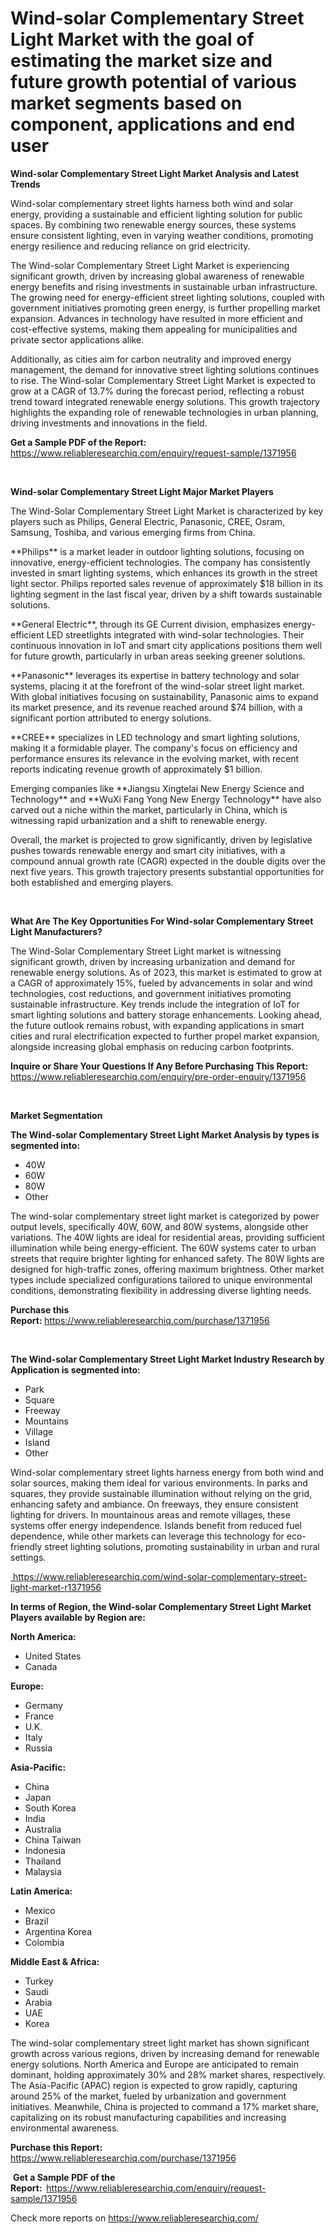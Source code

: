 <p><h1>Wind-solar Complementary Street Light Market with the goal of estimating the market size and future growth potential of various market segments based on component, applications and end user</h1></p><p><strong>Wind-solar Complementary Street Light Market Analysis and Latest Trends</strong></p>
<p><p>Wind-solar complementary street lights harness both wind and solar energy, providing a sustainable and efficient lighting solution for public spaces. By combining two renewable energy sources, these systems ensure consistent lighting, even in varying weather conditions, promoting energy resilience and reducing reliance on grid electricity.</p><p>The Wind-solar Complementary Street Light Market is experiencing significant growth, driven by increasing global awareness of renewable energy benefits and rising investments in sustainable urban infrastructure. The growing need for energy-efficient street lighting solutions, coupled with government initiatives promoting green energy, is further propelling market expansion. Advances in technology have resulted in more efficient and cost-effective systems, making them appealing for municipalities and private sector applications alike.</p><p>Additionally, as cities aim for carbon neutrality and improved energy management, the demand for innovative street lighting solutions continues to rise. The Wind-solar Complementary Street Light Market is expected to grow at a CAGR of 13.7% during the forecast period, reflecting a robust trend toward integrated renewable energy solutions. This growth trajectory highlights the expanding role of renewable technologies in urban planning, driving investments and innovations in the field.</p></p>
<p><strong>Get a Sample PDF of the Report:&nbsp;</strong> <a href="https://www.reliableresearchiq.com/enquiry/request-sample/1371956?utm_campaign=3006&utm_medium=2&utm_source=Github&utm_content=ia&utm_term=22032025&utm_id=wind-solar-complementary-street-light">https://www.reliableresearchiq.com/enquiry/request-sample/1371956</a></p>
<p>&nbsp;</p>
<p><strong>Wind-solar Complementary Street Light Major Market Players</strong></p>
<p><p>The Wind-Solar Complementary Street Light Market is characterized by key players such as Philips, General Electric, Panasonic, CREE, Osram, Samsung, Toshiba, and various emerging firms from China.</p><p>**Philips** is a market leader in outdoor lighting solutions, focusing on innovative, energy-efficient technologies. The company has consistently invested in smart lighting systems, which enhances its growth in the street light sector. Philips reported sales revenue of approximately $18 billion in its lighting segment in the last fiscal year, driven by a shift towards sustainable solutions.</p><p>**General Electric**, through its GE Current division, emphasizes energy-efficient LED streetlights integrated with wind-solar technologies. Their continuous innovation in IoT and smart city applications positions them well for future growth, particularly in urban areas seeking greener solutions.</p><p>**Panasonic** leverages its expertise in battery technology and solar systems, placing it at the forefront of the wind-solar street light market. With global initiatives focusing on sustainability, Panasonic aims to expand its market presence, and its revenue reached around $74 billion, with a significant portion attributed to energy solutions.</p><p>**CREE** specializes in LED technology and smart lighting solutions, making it a formidable player. The company's focus on efficiency and performance ensures its relevance in the evolving market, with recent reports indicating revenue growth of approximately $1 billion.</p><p>Emerging companies like **Jiangsu Xingtelai New Energy Science and Technology** and **WuXi Fang Yong New Energy Technology** have also carved out a niche within the market, particularly in China, which is witnessing rapid urbanization and a shift to renewable energy.</p><p>Overall, the market is projected to grow significantly, driven by legislative pushes towards renewable energy and smart city initiatives, with a compound annual growth rate (CAGR) expected in the double digits over the next five years. This growth trajectory presents substantial opportunities for both established and emerging players.</p></p>
<p>&nbsp;</p>
<p><strong>What Are The Key Opportunities For Wind-solar Complementary Street Light Manufacturers?</strong></p>
<p><p>The Wind-Solar Complementary Street Light market is witnessing significant growth, driven by increasing urbanization and demand for renewable energy solutions. As of 2023, this market is estimated to grow at a CAGR of approximately 15%, fueled by advancements in solar and wind technologies, cost reductions, and government initiatives promoting sustainable infrastructure. Key trends include the integration of IoT for smart lighting solutions and battery storage enhancements. Looking ahead, the future outlook remains robust, with expanding applications in smart cities and rural electrification expected to further propel market expansion, alongside increasing global emphasis on reducing carbon footprints.</p></p>
<p><strong>Inquire or Share Your Questions If Any Before Purchasing This Report:</strong> <a href="https://www.reliableresearchiq.com/enquiry/pre-order-enquiry/1371956?utm_campaign=3006&utm_medium=2&utm_source=Github&utm_content=ia&utm_term=22032025&utm_id=wind-solar-complementary-street-light">https://www.reliableresearchiq.com/enquiry/pre-order-enquiry/1371956</a></p>
<p>&nbsp;</p>
<p><strong>Market Segmentation</strong></p>
<p><strong>The Wind-solar Complementary Street Light Market Analysis by types is segmented into:</strong></p>
<p><ul><li>40W</li><li>60W</li><li>80W</li><li>Other</li></ul></p>
<p><p>The wind-solar complementary street light market is categorized by power output levels, specifically 40W, 60W, and 80W systems, alongside other variations. The 40W lights are ideal for residential areas, providing sufficient illumination while being energy-efficient. The 60W systems cater to urban streets that require brighter lighting for enhanced safety. The 80W lights are designed for high-traffic zones, offering maximum brightness. Other market types include specialized configurations tailored to unique environmental conditions, demonstrating flexibility in addressing diverse lighting needs.</p></p>
<p><strong>Purchase this Report:&nbsp;</strong><a href="https://www.reliableresearchiq.com/purchase/1371956?utm_campaign=3006&utm_medium=2&utm_source=Github&utm_content=ia&utm_term=22032025&utm_id=wind-solar-complementary-street-light">https://www.reliableresearchiq.com/purchase/1371956</a></p>
<p>&nbsp;</p>
<p><strong>The Wind-solar Complementary Street Light Market Industry Research by Application is segmented into:</strong></p>
<p><ul><li>Park</li><li>Square</li><li>Freeway</li><li>Mountains</li><li>Village</li><li>Island</li><li>Other</li></ul></p>
<p><p>Wind-solar complementary street lights harness energy from both wind and solar sources, making them ideal for various environments. In parks and squares, they provide sustainable illumination without relying on the grid, enhancing safety and ambiance. On freeways, they ensure consistent lighting for drivers. In mountainous areas and remote villages, these systems offer energy independence. Islands benefit from reduced fuel dependence, while other markets can leverage this technology for eco-friendly street lighting solutions, promoting sustainability in urban and rural settings.</p></p>
<p><a href="https://www.reliableresearchiq.com/wind-solar-complementary-street-light-market-r1371956?utm_campaign=3006&utm_medium=2&utm_source=Github&utm_content=ia&utm_term=22032025&utm_id=wind-solar-complementary-street-light">&nbsp;https://www.reliableresearchiq.com/wind-solar-complementary-street-light-market-r1371956</a></p>
<p><strong>In terms of Region, the Wind-solar Complementary Street Light Market Players available by Region are:</strong></p>
<p>
    <p> <strong> North America: </strong>
        <ul>
            <li>United States</li>
            <li>Canada</li>
        </ul>
        </p> 
    <p> <strong> Europe: </strong>
        <ul>
            <li>Germany</li>
            <li>France</li>
            <li>U.K.</li>
            <li>Italy</li>
            <li>Russia</li>
        </ul>
        </p> 
    <p> <strong> Asia-Pacific: </strong>
        <ul>
            <li>China</li>
            <li>Japan</li>
            <li>South Korea</li>
            <li>India</li>
            <li>Australia</li>
            <li>China Taiwan</li>
            <li>Indonesia</li>
            <li>Thailand</li>
            <li>Malaysia</li>
        </ul>
        </p> 
    <p> <strong> Latin America: </strong>
        <ul>
            <li>Mexico</li>
            <li>Brazil</li>
            <li>Argentina Korea</li>
            <li>Colombia</li>
        </ul>
        </p> 
    <p> <strong> Middle East & Africa: </strong>
        <ul>
            <li>Turkey</li>
            <li>Saudi</li>
            <li>Arabia</li>
            <li>UAE</li>
            <li>Korea</li>
        </ul>
    </p>
    </p>
<p><p>The wind-solar complementary street light market has shown significant growth across various regions, driven by increasing demand for renewable energy solutions. North America and Europe are anticipated to remain dominant, holding approximately 30% and 28% market shares, respectively. The Asia-Pacific (APAC) region is expected to grow rapidly, capturing around 25% of the market, fueled by urbanization and government initiatives. Meanwhile, China is projected to command a 17% market share, capitalizing on its robust manufacturing capabilities and increasing environmental awareness.</p></p>
<p><strong>Purchase this Report: </strong><a href="https://www.reliableresearchiq.com/purchase/1371956?utm_campaign=3006&utm_medium=2&utm_source=Github&utm_content=ia&utm_term=22032025&utm_id=wind-solar-complementary-street-light">https://www.reliableresearchiq.com/purchase/1371956</a></p>
<p>&nbsp;<strong>Get a Sample PDF of the Report:&nbsp;&nbsp;</strong><a href="https://www.reliableresearchiq.com/enquiry/request-sample/1371956?utm_campaign=3006&utm_medium=2&utm_source=Github&utm_content=ia&utm_term=22032025&utm_id=wind-solar-complementary-street-light">https://www.reliableresearchiq.com/enquiry/request-sample/1371956</a></p>
<p><strong></strong></p>
<p>Check more reports on <a href="https://www.reliableresearchiq.com/?utm_campaign=3006&utm_medium=2&utm_source=Github&utm_content=ia&utm_term=22032025&utm_id=wind-solar-complementary-street-light">https://www.reliableresearchiq.com/</a></p>